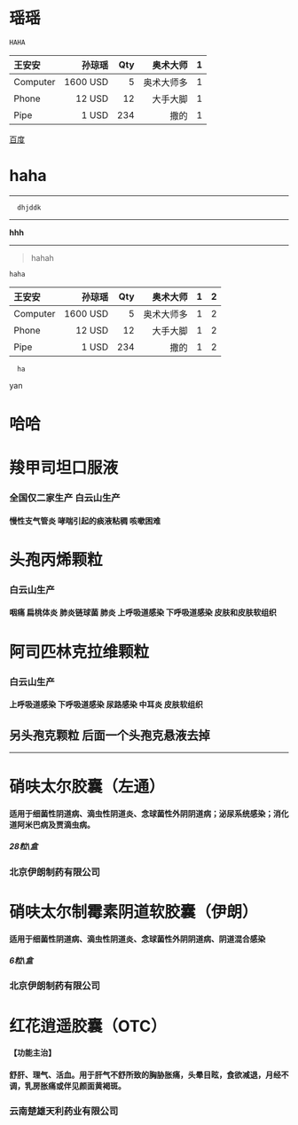 # 瑶瑶

`HAHA`

| 王安安     |    孙琼瑶 | Qty  |  奥术大师 |   1  |
| :-------- | --------:| --: | --: |   --: |
| Computer  | 1600 USD |  5   |  奥术大师多 |  1 |
| Phone     |   12 USD |  12  | 大手大脚  | 1  |
| Pipe      |    1 USD | 234  |  撒的 |  1 |

[百度](https://github.com/yaotuotuo/anan/blob/master/an.md)

# haha

--------

```
  dhjddk

```
-------

**hhh**

------

> hahah

`haha`

| 王安安     |    孙琼瑶 | Qty  |  奥术大师 |   1  | 2 |
| :-------- | --------:| --: | --: |   --: |  --: |
| Computer  | 1600 USD |  5   |  奥术大师多 |  1 |   2|
| Phone     |   12 USD |  12  | 大手大脚  | 1  | 2  |
| Pipe      |    1 USD | 234  |  撒的 |  1 |2  

```
  ha

```
yan
# 哈哈






# 羧甲司坦口服液

### 全国仅二家生产 白云山生产

#### 慢性支气管炎 哮喘引起的痰液粘稠 咳嗽困难

# 头孢丙烯颗粒  

### 白云山生产

#### 咽痛 扁桃体炎 肺炎链球菌 肺炎 上呼吸道感染 下呼吸道感染 皮肤和皮肤软组织

# 阿司匹林克拉维颗粒

### 白云山生产

#### 上呼吸道感染 下呼吸道感染 尿路感染 中耳炎 皮肤软组织

## 另头孢克颗粒 后面一个头孢克悬液去掉

---------------

# 硝呋太尔胶囊（左通）

#### 适用于细菌性阴道病、滴虫性阴道炎、念球菌性外阴阴道病；泌尿系统感染；消化道阿米巴病及贾滴虫病。

##### 28粒\盒

### 北京伊朗制药有限公司

# 硝呋太尔制霉素阴道软胶囊（伊朗）

#### 适用于细菌性阴道病、滴虫性阴道炎、念球菌性外阴阴道病、阴道混合感染

##### 6粒\盒

### 北京伊朗制药有限公司

# 红花逍遥胶囊（OTC）

#### 【功能主治】

#### 舒肝、理气、活血。用于肝气不舒所致的胸胁胀痛，头晕目眩，食欲减退，月经不调，乳房胀痛或伴见颜面黄褐斑。

### 云南楚雄天利药业有限公司
